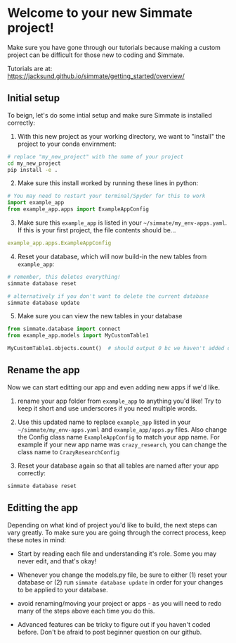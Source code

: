 
# Welcome to your new Simmate project!

Make sure you have gone through our tutorials because making a custom project
can be difficult for those new to coding and Simmate.

Tutorials are at: https://jacksund.github.io/simmate/getting_started/overview/



## Initial setup

To beign, let's do some intial setup and make sure Simmate is installed correctly:

1. With this new project as your working directory, we want to "install" the project to
your conda envirnment:

``` bash
# replace "my_new_project" with the name of your project
cd my_new_project
pip install -e .
```

2. Make sure this install worked by running these lines in python:

``` python
# You may need to restart your terminal/Spyder for this to work
import example_app
from example_app.apps import ExampleAppConfig
```

3. Make sure this `example_app` is listed in your `~/simmate/my_env-apps.yaml`.
If this is your first project, the file contents should be...
``` yaml
example_app.apps.ExampleAppConfig
```

4. Reset your database, which will now build-in the new tables from `example_app`:

``` bash
# remember, this deletes everything!
simmate database reset

# alternatively if you don't want to delete the current database
simmate database update
```

5. Make sure you can view the new tables in your database

``` python
from simmate.database import connect
from example_app.models import MyCustomTable1

MyCustomTable1.objects.count()  # should output 0 bc we haven't added data yet
```



## Rename the app

Now we can start editting our app and even adding new apps if we'd like.

1. rename your app folder from `example_app` to anything you'd like! Try
to keep it short and use underscores if you need multiple words.

2. Use this updated name to replace `example_app` listed in your
 `~/simmate/my_env-apps.yaml` and `example_app/apps.py` files. Also change the 
 Config class name `ExampleAppConfig` to match your app name. For example if 
 your new app name was `crazy_research`, you can change the class name 
 to `CrazyResearchConfig`

3. Reset your database again so that all tables are named after your app correctly: 

``` bash
simmate database reset
```



## Editting the app

Depending on what kind of project you'd like to build, the next steps can vary
greatly. To make sure you are going through the correct process, keep these
notes in mind:

- Start by reading each file and understanding it's role. Some you may never 
edit, and that's okay!

- Whenever you change the models.py file, be sure to either (1) reset your database
or (2) run `simmate database update` in order for your changes to be applied 
to your database.

- avoid renaming/moving your project or apps - as you will need to redo many of
 the steps above each time you do this.

- Advanced features can be tricky to figure out if you haven't coded before. 
Don't be afraid to post beginner question on our github.
